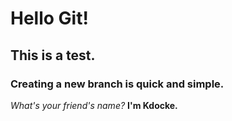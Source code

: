 # Hello Git!
## This is a test.
### Creating a new branch is quick and simple.
*What's your friend's name?*
**I'm Kdocke.**
